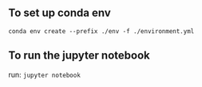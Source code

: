 ## To set up conda env
```conda env create --prefix ./env -f ./environment.yml```

## To run the jupyter notebook
run: ```jupyter notebook```
